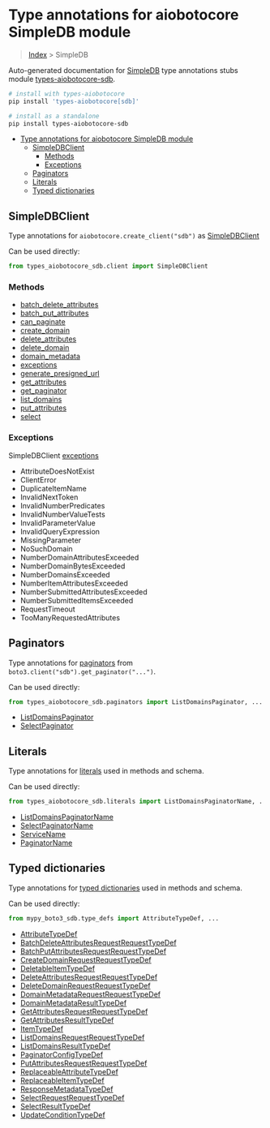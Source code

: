<a id="type-annotations-for-aiobotocore-simpledb-module"></a>

# Type annotations for aiobotocore SimpleDB module

> [Index](..) > SimpleDB

Auto-generated documentation for
[SimpleDB](https://boto3.amazonaws.com/v1/documentation/api/latest/reference/services/sdb.html#SimpleDB)
type annotations stubs module
[types-aiobotocore-sdb](https://pypi.org/project/types-aiobotocore-sdb/).

```bash
# install with types-aiobotocore
pip install 'types-aiobotocore[sdb]'

# install as a standalone
pip install types-aiobotocore-sdb
```

- [Type annotations for aiobotocore SimpleDB module](#type-annotations-for-aiobotocore-simpledb-module)
  - [SimpleDBClient](#simpledbclient)
    - [Methods](#methods)
    - [Exceptions](#exceptions)
  - [Paginators](#paginators)
  - [Literals](#literals)
  - [Typed dictionaries](#typed-dictionaries)

<a id="simpledbclient"></a>

## SimpleDBClient

Type annotations for `aiobotocore.create_client("sdb")` as
[SimpleDBClient](./client.md)

Can be used directly:

```python
from types_aiobotocore_sdb.client import SimpleDBClient
```

<a id="methods"></a>

### Methods

- [batch_delete_attributes](./client.md#batch_delete_attributes)
- [batch_put_attributes](./client.md#batch_put_attributes)
- [can_paginate](./client.md#can_paginate)
- [create_domain](./client.md#create_domain)
- [delete_attributes](./client.md#delete_attributes)
- [delete_domain](./client.md#delete_domain)
- [domain_metadata](./client.md#domain_metadata)
- [exceptions](./client.md#exceptions)
- [generate_presigned_url](./client.md#generate_presigned_url)
- [get_attributes](./client.md#get_attributes)
- [get_paginator](./client.md#get_paginator)
- [list_domains](./client.md#list_domains)
- [put_attributes](./client.md#put_attributes)
- [select](./client.md#select)

<a id="exceptions"></a>

### Exceptions

SimpleDBClient [exceptions](./client.md#exceptions)

- AttributeDoesNotExist
- ClientError
- DuplicateItemName
- InvalidNextToken
- InvalidNumberPredicates
- InvalidNumberValueTests
- InvalidParameterValue
- InvalidQueryExpression
- MissingParameter
- NoSuchDomain
- NumberDomainAttributesExceeded
- NumberDomainBytesExceeded
- NumberDomainsExceeded
- NumberItemAttributesExceeded
- NumberSubmittedAttributesExceeded
- NumberSubmittedItemsExceeded
- RequestTimeout
- TooManyRequestedAttributes

<a id="paginators"></a>

## Paginators

Type annotations for [paginators](./paginators.md) from
`boto3.client("sdb").get_paginator("...")`.

Can be used directly:

```python
from types_aiobotocore_sdb.paginators import ListDomainsPaginator, ...
```

- [ListDomainsPaginator](./paginators.md#listdomainspaginator)
- [SelectPaginator](./paginators.md#selectpaginator)

<a id="literals"></a>

## Literals

Type annotations for [literals](./literals.md) used in methods and schema.

Can be used directly:

```python
from types_aiobotocore_sdb.literals import ListDomainsPaginatorName, ...
```

- [ListDomainsPaginatorName](./literals.md#listdomainspaginatorname)
- [SelectPaginatorName](./literals.md#selectpaginatorname)
- [ServiceName](./literals.md#servicename)
- [PaginatorName](./literals.md#paginatorname)

<a id="typed-dictionaries"></a>

## Typed dictionaries

Type annotations for [typed dictionaries](./type_defs.md) used in methods and
schema.

Can be used directly:

```python
from mypy_boto3_sdb.type_defs import AttributeTypeDef, ...
```

- [AttributeTypeDef](./type_defs.md#attributetypedef)
- [BatchDeleteAttributesRequestRequestTypeDef](./type_defs.md#batchdeleteattributesrequestrequesttypedef)
- [BatchPutAttributesRequestRequestTypeDef](./type_defs.md#batchputattributesrequestrequesttypedef)
- [CreateDomainRequestRequestTypeDef](./type_defs.md#createdomainrequestrequesttypedef)
- [DeletableItemTypeDef](./type_defs.md#deletableitemtypedef)
- [DeleteAttributesRequestRequestTypeDef](./type_defs.md#deleteattributesrequestrequesttypedef)
- [DeleteDomainRequestRequestTypeDef](./type_defs.md#deletedomainrequestrequesttypedef)
- [DomainMetadataRequestRequestTypeDef](./type_defs.md#domainmetadatarequestrequesttypedef)
- [DomainMetadataResultTypeDef](./type_defs.md#domainmetadataresulttypedef)
- [GetAttributesRequestRequestTypeDef](./type_defs.md#getattributesrequestrequesttypedef)
- [GetAttributesResultTypeDef](./type_defs.md#getattributesresulttypedef)
- [ItemTypeDef](./type_defs.md#itemtypedef)
- [ListDomainsRequestRequestTypeDef](./type_defs.md#listdomainsrequestrequesttypedef)
- [ListDomainsResultTypeDef](./type_defs.md#listdomainsresulttypedef)
- [PaginatorConfigTypeDef](./type_defs.md#paginatorconfigtypedef)
- [PutAttributesRequestRequestTypeDef](./type_defs.md#putattributesrequestrequesttypedef)
- [ReplaceableAttributeTypeDef](./type_defs.md#replaceableattributetypedef)
- [ReplaceableItemTypeDef](./type_defs.md#replaceableitemtypedef)
- [ResponseMetadataTypeDef](./type_defs.md#responsemetadatatypedef)
- [SelectRequestRequestTypeDef](./type_defs.md#selectrequestrequesttypedef)
- [SelectResultTypeDef](./type_defs.md#selectresulttypedef)
- [UpdateConditionTypeDef](./type_defs.md#updateconditiontypedef)
